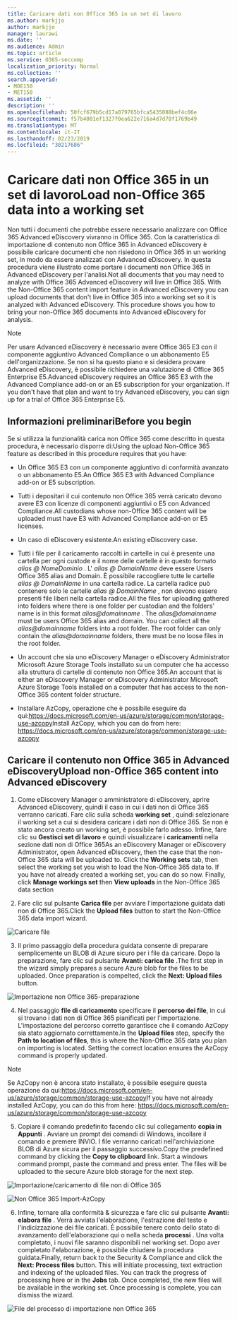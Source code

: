 ```yaml
---
title: Caricare dati non Office 365 in un set di lavoro
ms.author: markjjo
author: markjjo
manager: laurawi
ms.date: ''
ms.audience: Admin
ms.topic: article
ms.service: O365-seccomp
localization_priority: Normal
ms.collection: ''
search.appverid:
- MOE150
- MET150
ms.assetid: ''
description: ''
ms.openlocfilehash: 50fcf679b5cd17a079765bfca5435088bef4c06e
ms.sourcegitcommit: f57b4001ef1327f0ea622e716a4d7d78f1769b49
ms.translationtype: MT
ms.contentlocale: it-IT
ms.lasthandoff: 02/23/2019
ms.locfileid: "30217686"
---
```

# <a name="load-non-office-365-data-into-a-working-set"></a><span data-ttu-id="969a8-102">Caricare dati non Office 365 in un set di lavoro</span><span class="sxs-lookup"><span data-stu-id="969a8-102">Load non-Office 365 data into a working set</span></span>

<span data-ttu-id="969a8-p101">Non tutti i documenti che potrebbe essere necessario analizzare con Office 365 Advanced eDiscovery vivranno in Office 365. Con la caratteristica di importazione di contenuto non Office 365 in Advanced eDiscovery è possibile caricare documenti che non risiedono in Office 365 in un working set, in modo da essere analizzati con Advanced eDiscovery. In questa procedura viene illustrato come portare i documenti non Office 365 in Advanced eDiscovery per l'analisi.</span><span class="sxs-lookup"><span data-stu-id="969a8-p101">Not all documents that you may need to analyze with Office 365 Advanced eDiscovery will live in Office 365. With the Non-Office 365 content import feature in Advanced eDiscovery you can upload documents that don't live in Office 365 into a working set so it is analyzed with Advanced eDiscovery. This procedure shows you how to bring your non-Office 365 documents into Advanced eDiscovery for analysis.</span></span>

>[!Note]
><span data-ttu-id="969a8-p102">Per usare Advanced eDiscovery è necessario avere Office 365 E3 con il componente aggiuntivo Advanced Compliance o un abbonamento E5 dell'organizzazione. Se non si ha questo piano e si desidera provare Advanced eDiscovery, è possibile richiedere una valutazione di Office 365 Enterprise E5.</span><span class="sxs-lookup"><span data-stu-id="969a8-p102">Advanced eDiscovery requires an Office 365 E3 with the Advanced Compliance add-on or an E5 subscription for your organization. If you don't have that plan and want to try Advanced eDiscovery, you can sign up for a trial of Office 365 Enterprise E5.</span></span>

## <a name="before-you-begin"></a><span data-ttu-id="969a8-108">Informazioni preliminari</span><span class="sxs-lookup"><span data-stu-id="969a8-108">Before you begin</span></span>
<span data-ttu-id="969a8-109">Se si utilizza la funzionalità carica non Office 365 come descritto in questa procedura, è necessario disporre di:</span><span class="sxs-lookup"><span data-stu-id="969a8-109">Using the upload Non-Office 365 feature as described in this procedure requires that you have:</span></span>

- <span data-ttu-id="969a8-110">Un Office 365 E3 con un componente aggiuntivo di conformità avanzato o un abbonamento E5.</span><span class="sxs-lookup"><span data-stu-id="969a8-110">An Office 365 E3 with Advanced Compliance add-on or E5 subscription.</span></span>

- <span data-ttu-id="969a8-111">Tutti i depositari il cui contenuto non Office 365 verrà caricato devono avere E3 con licenze di componenti aggiuntivi o E5 con Advanced Compliance.</span><span class="sxs-lookup"><span data-stu-id="969a8-111">All custodians whose non-Office 365 content will be uploaded must have E3 with Advanced Compliance add-on or E5 licenses.</span></span>

- <span data-ttu-id="969a8-112">Un caso di eDiscovery esistente.</span><span class="sxs-lookup"><span data-stu-id="969a8-112">An existing eDiscovery case.</span></span>

- <span data-ttu-id="969a8-p103">Tutti i file per il caricamento raccolti in cartelle in cui è presente una cartella per ogni custode e il nome delle cartelle è in questo formato *alias @ NomeDominio* . L' *alias @ DomainName* deve essere Users Office 365 alias and Domain. È possibile raccogliere tutte le cartelle *alias @ DomainName* in una cartella radice. La cartella radice può contenere solo le cartelle *alias @ DomainName* , non devono essere presenti file liberi nella cartella radice.</span><span class="sxs-lookup"><span data-stu-id="969a8-p103">All the files for uploading gathered into folders where there is one folder per custodian and the folders' name is in this format *alias@domainname* . The *alias@domainname* must be users Office 365 alias and domain. You can collect all the *alias@domainname* folders into a root folder. The root folder can only contain the *alias@domainname* folders, there must be no loose files in the root folder.</span></span>

- <span data-ttu-id="969a8-117">Un account che sia uno eDiscovery Manager o eDiscovery Administrator Microsoft Azure Storage Tools installato su un computer che ha accesso alla struttura di cartelle di contenuto non Office 365.</span><span class="sxs-lookup"><span data-stu-id="969a8-117">An account that is either an eDiscovery Manager or eDiscovery Administrator Microsoft Azure Storage Tools installed on a computer that has access to the non-Office 365 content folder structure.</span></span>

- <span data-ttu-id="969a8-118">Installare AzCopy, operazione che è possibile eseguire da qui:https://docs.microsoft.com/en-us/azure/storage/common/storage-use-azcopy</span><span class="sxs-lookup"><span data-stu-id="969a8-118">Install AzCopy, which you can do from here: https://docs.microsoft.com/en-us/azure/storage/common/storage-use-azcopy</span></span>

## <a name="upload-non-office-365-content-into-advanced-ediscovery"></a><span data-ttu-id="969a8-119">Caricare il contenuto non Office 365 in Advanced eDiscovery</span><span class="sxs-lookup"><span data-stu-id="969a8-119">Upload non-Office 365 content into Advanced eDiscovery</span></span>

1. <span data-ttu-id="969a8-p104">Come eDiscovery Manager o amministratore di eDiscovery, aprire Advanced eDiscovery, quindi il caso in cui i dati non di Office 365 verranno caricati.  Fare clic sulla scheda **working set** , quindi selezionare il working set a cui si desidera caricare i dati non di Office 365.  Se non è stato ancora creato un working set, è possibile farlo adesso.  Infine, fare clic su **Gestisci set di lavoro** e quindi visualizzare i **caricamenti** nella sezione dati non di Office 365</span><span class="sxs-lookup"><span data-stu-id="969a8-p104">As an eDiscovery Manager or eDiscovery Administrator, open Advanced eDiscovery, then the case that the non-Office 365 data will be uploaded to.  Click the **Working sets** tab, then select the working set you wish to load the Non-Office 365 data to.  If you have not already created a working set, you can do so now.  Finally, click **Manage workings set** then **View uploads** in the Non-Office 365 data section</span></span>

2. <span data-ttu-id="969a8-124">Fare clic sul pulsante **Carica file** per avviare l'importazione guidata dati non di Office 365.</span><span class="sxs-lookup"><span data-stu-id="969a8-124">Click the **Upload files** button to start the Non-Office 365 data import wizard.</span></span>

![Caricare file](../media/574f4059-4146-4058-9df3-ec97cf28d7c7.png)

3. <span data-ttu-id="969a8-p105">Il primo passaggio della procedura guidata consente di preparare semplicemente un BLOB di Azure sicuro per i file da caricare.  Dopo la preparazione, fare clic sul pulsante **Avanti: carica file** .</span><span class="sxs-lookup"><span data-stu-id="969a8-p105">The first step in the wizard simply prepares a secure Azure blob for the files to be uploaded.  Once preparation is compelted, click the **Next: Upload files** button.</span></span>

![Importazione non Office 365-preparazione](../media/0670a347-a578-454a-9b3d-e70ef47aec57.png)
 
4. <span data-ttu-id="969a8-p106">Nel passaggio **file di caricamento** specificare il **percorso dei file**, in cui si trovano i dati non di Office 365 pianificati per l'importazione.  L'impostazione del percorso corretto garantisce che il comando AzCopy sia stato aggiornato correttamente.</span><span class="sxs-lookup"><span data-stu-id="969a8-p106">In the **Upload files** step, specify the **Path to location of files**, this is where the Non-Office 365 data you plan on importing is located.  Setting the correct location ensures the AzCopy command is properly updated.</span></span>

> [!NOTE]
> <span data-ttu-id="969a8-131">Se AzCopy non è ancora stato installato, è possibile eseguire questa operazione da qui:https://docs.microsoft.com/en-us/azure/storage/common/storage-use-azcopy</span><span class="sxs-lookup"><span data-stu-id="969a8-131">If you have not already installed AzCopy, you can do this from here: https://docs.microsoft.com/en-us/azure/storage/common/storage-use-azcopy</span></span>

5. <span data-ttu-id="969a8-p107">Copiare il comando predefinito facendo clic sul collegamento **copia in Appunti** . Avviare un prompt dei comandi di Windows, incollare il comando e premere INVIO.  I file verranno caricati nell'archiviazione BLOB di Azure sicura per il passaggio successivo.</span><span class="sxs-lookup"><span data-stu-id="969a8-p107">Copy the predefined command by clicking the **Copy to clipboard** link. Start a windows command prompt, paste the command and press enter.  The files will be uploaded to the secure Azure blob storage for the next step.</span></span>

![Importazione/caricamento di file non di Office 365](../media/3ea53b5d-7f9b-4dfc-ba63-90a38c14d41a.png)

![Non Office 365 Import-AzCopy](../media/504e2dbe-f36f-4f36-9b08-04aea85d8250.png)

6. <span data-ttu-id="969a8-p108">Infine, tornare alla conformità & sicurezza e fare clic sul pulsante **Avanti: elabora file** .  Verrà avviata l'elaborazione, l'estrazione del testo e l'indicizzazione dei file caricati.  È possibile tenere conto dello stato di avanzamento dell'elaborazione qui o nella scheda **processi** .  Una volta completato, i nuovi file saranno disponibili nel working set.  Dopo aver completato l'elaborazione, è possibile chiudere la procedura guidata.</span><span class="sxs-lookup"><span data-stu-id="969a8-p108">Finally, return back to the Security & Compliance and click the **Next: Process files** button.  This will initiate processing, text extraction and indexing of the uploaded files.  You can track the progress of processing here or in the **Jobs** tab.  Once completed, the new files will be available in the working set.  Once processing is complete, you can dismiss the wizard.</span></span>

![File del processo di importazione non Office 365](../media/218b1545-416a-4a9f-9b25-3b70e8508f67.png)

